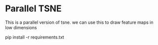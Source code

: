 # Parallel TSNE

This is a parallel version of tsne. we can use this to draw feature maps in low dimensions

pip install -r requirements.txt